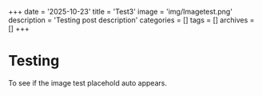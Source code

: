 +++
date = '2025-10-23'
title = 'Test3'
image = 'img/Imagetest.png'
description = 'Testing post description'
categories = []
tags = []
archives = []
+++
# Testing
To see if the image test placehold auto appears. 
